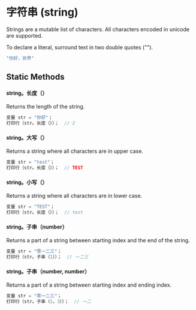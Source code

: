 # 字符串 (string)
Strings are a mutable list of characters. All characters encoded in unicode are supported.

To declare a literal, surround text in two double quotes ("").
```c
"你好，世界"
```

## Static Methods

#### string。**长度**（）
Returns the length of the string.
```c
变量 str = "你好"；
打印行（str。长度（））；  // 2
```
#### string。**大写**（）
Returns a string where all characters are in upper case.
```c
变量 str = "test"；
打印行（str。长度（））；  // TEST
```
#### string。**小写**（）
Returns a string where all characters are in lower case.
```c
变量 str = "TEST"；
打印行（str。长度（））；  // test
```
#### string。**子串**（number）
Returns a part of a string between starting index and the end of the string.
```c
变量 str = "零一二三"；
打印行（str。子串（1））；  // 一二三
```
#### string。**子串**（number, number）
Returns a part of a string between starting index and ending index.
```c
变量 str = "零一二三"；
打印行（str。子串（1，3））；  // 一二
```